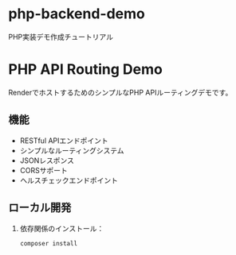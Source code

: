 # php-backend-demo
PHP実装デモ作成チュートリアル

# PHP API Routing Demo

RenderでホストするためのシンプルなPHP APIルーティングデモです。

## 機能

- RESTful APIエンドポイント
- シンプルなルーティングシステム
- JSONレスポンス
- CORSサポート
- ヘルスチェックエンドポイント

## ローカル開発

1. 依存関係のインストール：
   ```bash
   composer install
